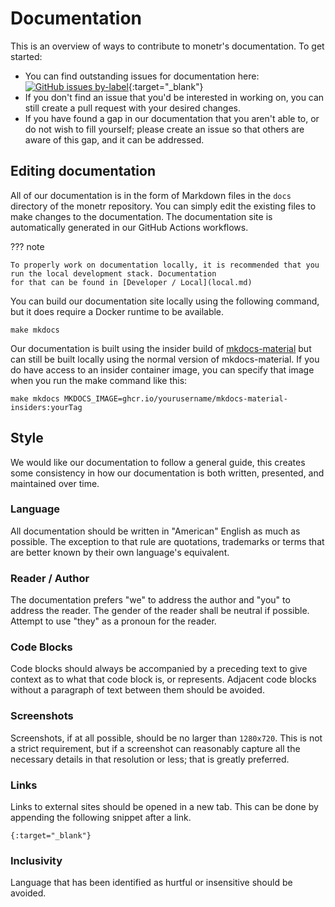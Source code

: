 # Documentation

This is an overview of ways to contribute to monetr's documentation. To get started:

- You can find outstanding issues for documentation
  here: [![GitHub issues by-label](https://img.shields.io/github/issues/monetr/monetr/documentation)](https://github.com/monetr/monetr/issues?q=is%3Aopen+is%3Aissue+label%3Adocumentation){:target="_blank"}
- If you don't find an issue that you'd be interested in working on, you can still create a pull request with your
  desired changes.
- If you have found a gap in our documentation that you aren't able to, or do not wish to fill yourself; please create
  an issue so that others are aware of this gap, and it can be addressed.

## Editing documentation

All of our documentation is in the form of Markdown files in the `docs` directory of the monetr repository. You can
simply edit the existing files to make changes to the documentation. The documentation site is automatically generated
in our GitHub Actions workflows.

??? note

    To properly work on documentation locally, it is recommended that you run the local development stack. Documentation
    for that can be found in [Developer / Local](local.md)

You can build our documentation site locally using the following command, but it does require a Docker runtime to be
available.

```shell title="Shell"
make mkdocs
```

Our documentation is built using the insider build of [mkdocs-material](https://github.com/squidfunk/mkdocs-material)
but can still be built locally using the normal version of mkdocs-material. If you do have access to an insider
container image, you can specify that image when you run the make command like this:

```shell title="Shell"
make mkdocs MKDOCS_IMAGE=ghcr.io/yourusername/mkdocs-material-insiders:yourTag
```

## Style

We would like our documentation to follow a general guide, this creates some consistency in how our documentation is
both written, presented, and maintained over time.

### Language

All documentation should be written in "American" English as much as possible. The exception to that rule are
quotations, trademarks or terms that are better known by their own language's equivalent.

### Reader / Author

The documentation prefers "we" to address the author and "you" to address the reader. The gender of the reader shall be
neutral if possible. Attempt to use "they" as a pronoun for the reader.

### Code Blocks

Code blocks should always be accompanied by a preceding text to give context as to what that code block is, or
represents. Adjacent code blocks without a paragraph of text between them should be avoided.

### Screenshots

Screenshots, if at all possible, should be no larger than `1280x720`. This is not a strict requirement, but if a
screenshot can reasonably capture all the necessary details in that resolution or less; that is greatly preferred.

### Links

Links to external sites should be opened in a new tab. This can be done by appending the following snippet after a link.

```text title="Open In New Tab"
{:target="_blank"}
```

### Inclusivity

Language that has been identified as hurtful or insensitive should be avoided.
